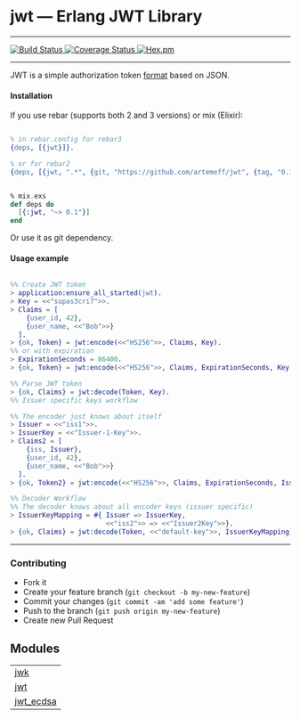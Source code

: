 

# jwt — Erlang JWT Library #
---------

[![Build Status](https://travis-ci.org/artemeff/jwt.svg?branch=master)
](https://travis-ci.org/artemeff/jwt)
[![Coverage Status](https://coveralls.io/repos/github/artemeff/jwt/badge.svg?branch=master)
](https://coveralls.io/github/artemeff/jwt?branch=master)
[![Hex.pm](https://img.shields.io/hexpm/v/jwt.svg)
](https://hex.pm/packages/jwt)

---------

JWT is a simple authorization token [format](https://jwt.io/) based on JSON.


#### <a name="Installation">Installation</a> ####

If you use rebar (supports both 2 and 3 versions) or mix (Elixir):

```erlang

% in rebar.config for rebar3
{deps, [{jwt}]}.

% or for rebar2
{deps, [{jwt, ".*", {git, "https://github.com/artemeff/jwt", {tag, "0.1.0"}}}]}

```

```elixir

% mix.exs
def deps do
  [{:jwt, "~> 0.1"}]
end

```

Or use it as git dependency.


#### <a name="Usage_example">Usage example</a> ####

```erlang

%% Create JWT token
> application:ensure_all_started(jwt).
> Key = <<"supas3cri7">>.
> Claims = [
    {user_id, 42},
    {user_name, <<"Bob">>}
  ].
> {ok, Token} = jwt:encode(<<"HS256">>, Claims, Key).
%% or with expiration
> ExpirationSeconds = 86400.
> {ok, Token} = jwt:encode(<<"HS256">>, Claims, ExpirationSeconds, Key).

%% Parse JWT token
> {ok, Claims} = jwt:decode(Token, Key).
%% Issuer specific keys workflow

%% The encoder just knows about itself
> Issuer = <<"iss1">>.
> IssuerKey = <<"Issuer-1-Key">>.
> Claims2 = [
    {iss, Issuer},
    {user_id, 42},
    {user_name, <<"Bob">>}
  ].
> {ok, Token2} = jwt:encode(<<"HS256">>, Claims, ExpirationSeconds, IssuerKey).

%% Decoder Workflow
%% The decoder knows about all encoder keys (issuer specific)
> IssuerKeyMapping = #{ Issuer => IssuerKey,
                        <<"iss2">> => <<"Issuer2Key">>}.
> {ok, Claims} = jwt:decode(Token, <<"default-key">>, IssuerKeyMapping).

```
---------


### <a name="Contributing">Contributing</a> ###
* Fork it
* Create your feature branch (`git checkout -b my-new-feature`)
* Commit your changes (`git commit -am 'add some feature'`)
* Push to the branch (`git push origin my-new-feature`)
* Create new Pull Request




## Modules ##


<table width="100%" border="0" summary="list of modules">
<tr><td><a href="http://github.com/artemeff/jwt/blob/master/doc/jwk.md" class="module">jwk</a></td></tr>
<tr><td><a href="http://github.com/artemeff/jwt/blob/master/doc/jwt.md" class="module">jwt</a></td></tr>
<tr><td><a href="http://github.com/artemeff/jwt/blob/master/doc/jwt_ecdsa.md" class="module">jwt_ecdsa</a></td></tr></table>

